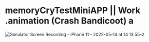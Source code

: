 # memoryCryTestMiniAPP || Work .animation (Crash Bandicoot)       a 
![Simulator Screen Recording - iPhone 11 - 2022-05-14 at 14 13 55-2](https://user-images.githubusercontent.com/103481753/174020557-f3a6ff93-983e-432f-9d9f-f9cdf0adb8fc.gif)
